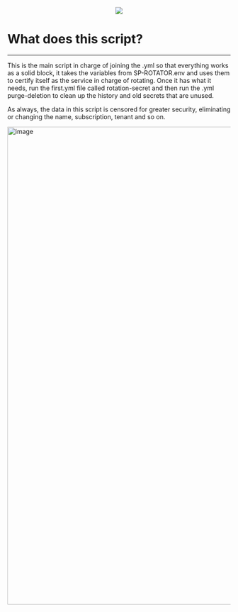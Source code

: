 <p align="center">
  <a href="readme.md">
    <img src="https://img.shields.io/badge/⏻-Cambiar%20a%20Español-green?style=for-the-badge">
  </a>
</p>

# What does this script?
----------------------------------------------------------------

This is the main script in charge of joining the .yml so that everything works as a solid block, it takes the variables from SP-ROTATOR.env and uses them to certify itself as the service in charge of rotating. Once it has what it needs, run the first.yml file called rotation-secret and then run the .yml purge-deletion to clean up the history and old secrets that are unused.

As always, the data in this script is censored for greater security, eliminating or changing the name, subscription, tenant and so on.

<img width="570" height="1078" alt="image" src="https://github.com/user-attachments/assets/21f66cc3-9ce7-4bec-b1a3-b01e8ba4c084" />
